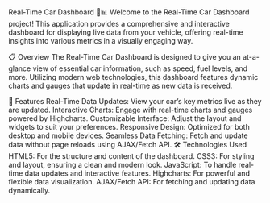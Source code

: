 Real-Time Car Dashboard 🚗📊
Welcome to the Real-Time Car Dashboard project! This application provides a comprehensive and interactive dashboard for displaying live data from your vehicle, offering real-time insights into various metrics in a visually engaging way.

📋 Overview
The Real-Time Car Dashboard is designed to give you an at-a-glance view of essential car information, such as speed, fuel levels, and more. Utilizing modern web technologies, this dashboard features dynamic charts and gauges that update in real-time as new data is received.

🚀 Features
Real-Time Data Updates: View your car’s key metrics live as they are updated.
Interactive Charts: Engage with real-time charts and gauges powered by Highcharts.
Customizable Interface: Adjust the layout and widgets to suit your preferences.
Responsive Design: Optimized for both desktop and mobile devices.
Seamless Data Fetching: Fetch and update data without page reloads using AJAX/Fetch API.
🛠️ Technologies Used
HTML5: For the structure and content of the dashboard.
CSS3: For styling and layout, ensuring a clean and modern look.
JavaScript: To handle real-time data updates and interactive features.
Highcharts: For powerful and flexible data visualization.
AJAX/Fetch API: For fetching and updating data dynamically.
